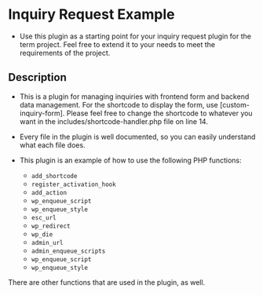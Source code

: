 # Inquiry Request Example
- Use this plugin as a starting point for your inquiry request plugin for the term project. Feel free to extend it to your needs to meet the requirements of the project.

## Description
-  This is a plugin for managing inquiries with frontend form and backend data management. For the shortcode to display the form, use [custom-inquiry-form]. Please feel free to change the shortcode to whatever you want in the includes/shortcode-handler.php file on line 14.

- Every file in the plugin is well documented, so you can easily understand what each file does.

- This plugin is an example of how to use the following PHP functions:
    - `add_shortcode`
    - `register_activation_hook`
    - `add_action`
    - `wp_enqueue_script`
    - `wp_enqueue_style`
    - `esc_url`
    - `wp_redirect`
    - `wp_die`
    - `admin_url`
    - `admin_enqueue_scripts`
    - `wp_enqueue_script`
    - `wp_enqueue_style`
    
There are other functions that are used in the plugin, as well.
